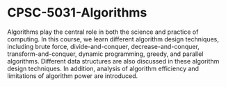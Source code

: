 # CPSC-5031-Algorithms

Algorithms play the central role in both the science and practice of computing. In this course, we learn different algorithm design techniques, including brute force, divide-and-conquer, decrease-and-conquer, transform-and-conquer, dynamic programming, greedy, and parallel algorithms. Different data structures are also discussed in these algorithm design techniques. In addition, analysis of algorithm efficiency and limitations of algorithm power are introduced.
